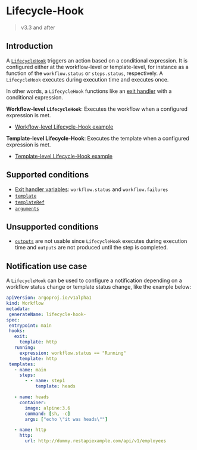 # Lifecycle-Hook

> v3.3 and after

## Introduction

A [`LifecycleHook`](https://argoproj.github.io/argo-workflows/fields/#lifecyclehook) triggers an action based on a conditional expression. It is configured either at the workflow-level or template-level, for instance as a function of the `workflow.status` or `steps.status`, respectively. A `LifecycleHook` executes during execution time and executes once.

In other words, a `LifecycleHook` functions like an [exit handler](https://github.com/argoproj/argo-workflows/blob/master/examples/exit-handlers.yaml) with a conditional expression.

**Workflow-level `LifecycleHook`**: Executes the workflow when a configured expression is met.
- [Workflow-level Lifecycle-Hook example](https://github.com/argoproj/argo-workflows/blob/45730a9cdeb588d0e52b1ac87b6e0ca391a95a81/examples/life-cycle-hooks-wf-level.yaml)

**Template-level Lifecycle-Hook**: Executes the template when a configured expression is met.
- [Template-level Lifecycle-Hook example](https://github.com/argoproj/argo-workflows/blob/45730a9cdeb588d0e52b1ac87b6e0ca391a95a81/examples/life-cycle-hooks-tmpl-level.yaml)

## Supported conditions

- [Exit handler variables](https://github.com/argoproj/argo-workflows/blob/ebd3677c7a9c973b22fa81ef3b409404a38ec331/docs/variables.md#exit-handler): `workflow.status` and `workflow.failures`
- [`template`](https://argoproj.github.io/argo-workflows/fields/#template)
-  [`templateRef`](https://argoproj.github.io/argo-workflows/fields/#templateref)
- [`arguments`](https://github.com/argoproj/argo-workflows/blob/master/examples/conditionals.yaml)

## Unsupported conditions

- [`outputs`](https://argoproj.github.io/argo-workflows/fields/#outputs) are not usable since `LifecycleHook` executes during execution time and `outputs` are not produced until the step is completed.

## Notification use case

A `LifecycleHook` can be used to configure a notification depending on a workflow status change or template status change, like the example below:

```yaml
apiVersion: argoproj.io/v1alpha1
kind: Workflow
metadata:
 generateName: lifecycle-hook-
spec:
 entrypoint: main
 hooks:
   exit:
     template: http
   running:
     expression: workflow.status == "Running"
     template: http
 templates:
   - name: main
     steps:
       - - name: step1
           template: heads

   - name: heads
     container:
       image: alpine:3.6
       command: [sh, -c]
       args: ["echo \"it was heads\""]

   - name: http
     http:
       url: http://dummy.restapiexample.com/api/v1/employees
```
